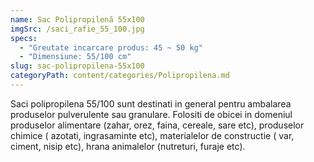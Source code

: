 ```yaml
---
name: Sac Polipropilenă 55x100
imgSrc: /saci_rafie_55_100.jpg
specs:
  - "Greutate incarcare produs: 45 ~ 50 kg"
  - "Dimensiune: 55/100 cm"
slug: sac-polipropilena-55x100
categoryPath: content/categories/Polipropilena.md
---
```


Saci polipropilena 55/100 sunt destinati in general pentru ambalarea produselor pulverulente sau granulare. Folositi de obicei in domeniul produselor alimentare (zahar, orez, faina, cereale, sare etc), produselor chimice ( azotati, ingrasaminte etc), materialelor de constructie ( var, ciment, nisip etc), hrana animalelor (nutreturi, furaje etc).
